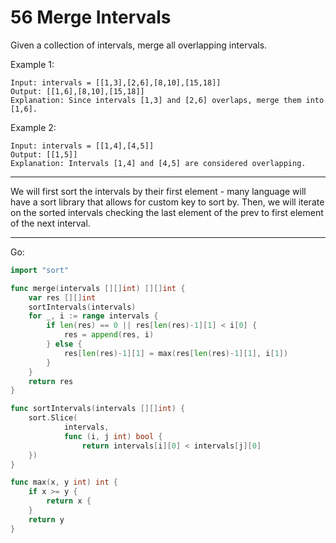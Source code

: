 56 Merge Intervals
==================

Given a collection of intervals, merge all overlapping intervals.

Example 1:

```
Input: intervals = [[1,3],[2,6],[8,10],[15,18]]
Output: [[1,6],[8,10],[15,18]]
Explanation: Since intervals [1,3] and [2,6] overlaps, merge them into [1,6].
```


Example 2:

```
Input: intervals = [[1,4],[4,5]]
Output: [[1,5]]
Explanation: Intervals [1,4] and [4,5] are considered overlapping.
```

---

We will first sort the intervals by their first element - many language will
have a sort library that allows for custom key to sort by. Then, we will
iterate on the sorted intervals checking the last element of the prev to first
element of the next interval.

---

Go:

```go
import "sort"

func merge(intervals [][]int) [][]int {
    var res [][]int
    sortIntervals(intervals)
    for _, i := range intervals {
        if len(res) == 0 || res[len(res)-1][1] < i[0] {
            res = append(res, i)
        } else {
            res[len(res)-1][1] = max(res[len(res)-1][1], i[1])
        }
    }
    return res
}

func sortIntervals(intervals [][]int) {
    sort.Slice(
            intervals, 
            func (i, j int) bool {
                return intervals[i][0] < intervals[j][0]
    })
}

func max(x, y int) int {
    if x >= y {
        return x {
    }
    return y
}
```

